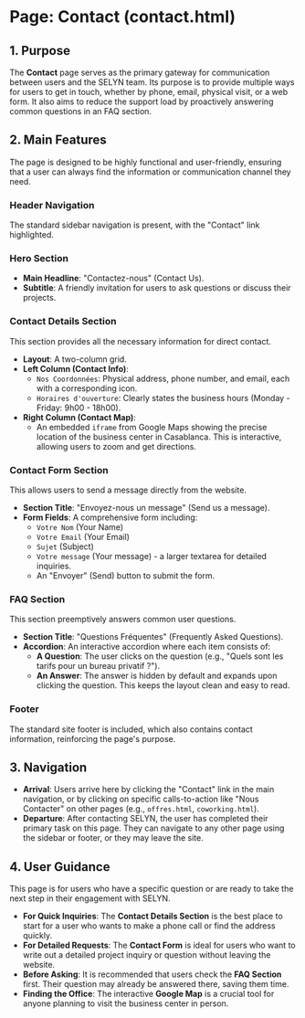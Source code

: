 # Page: Contact (contact.html)

## 1. Purpose

The **Contact** page serves as the primary gateway for communication between users and the SELYN team. Its purpose is to provide multiple ways for users to get in touch, whether by phone, email, physical visit, or a web form. It also aims to reduce the support load by proactively answering common questions in an FAQ section.

## 2. Main Features

The page is designed to be highly functional and user-friendly, ensuring that a user can always find the information or communication channel they need.

### Header Navigation

The standard sidebar navigation is present, with the "Contact" link highlighted.

### Hero Section

- **Main Headline**: "Contactez-nous" (Contact Us).
- **Subtitle**: A friendly invitation for users to ask questions or discuss their projects.

### Contact Details Section

This section provides all the necessary information for direct contact.

- **Layout**: A two-column grid.
- **Left Column (Contact Info)**:
  - `Nos Coordonnées`: Physical address, phone number, and email, each with a corresponding icon.
  - `Horaires d'ouverture`: Clearly states the business hours (Monday - Friday: 9h00 - 18h00).
- **Right Column (Contact Map)**:
  - An embedded `iframe` from Google Maps showing the precise location of the business center in Casablanca. This is interactive, allowing users to zoom and get directions.

### Contact Form Section

This allows users to send a message directly from the website.

- **Section Title**: "Envoyez-nous un message" (Send us a message).
- **Form Fields**: A comprehensive form including:
  - `Votre Nom` (Your Name)
  - `Votre Email` (Your Email)
  - `Sujet` (Subject)
  - `Votre message` (Your message) - a larger textarea for detailed inquiries.
  - An "Envoyer" (Send) button to submit the form.

### FAQ Section

This section preemptively answers common user questions.

- **Section Title**: "Questions Fréquentes" (Frequently Asked Questions).
- **Accordion**: An interactive accordion where each item consists of:
  - **A Question**: The user clicks on the question (e.g., "Quels sont les tarifs pour un bureau privatif ?").
  - **An Answer**: The answer is hidden by default and expands upon clicking the question. This keeps the layout clean and easy to read.

### Footer

The standard site footer is included, which also contains contact information, reinforcing the page's purpose.

## 3. Navigation

- **Arrival**: Users arrive here by clicking the "Contact" link in the main navigation, or by clicking on specific calls-to-action like "Nous Contacter" on other pages (e.g., `offres.html`, `coworking.html`).
- **Departure**: After contacting SELYN, the user has completed their primary task on this page. They can navigate to any other page using the sidebar or footer, or they may leave the site.

## 4. User Guidance

This page is for users who have a specific question or are ready to take the next step in their engagement with SELYN.

- **For Quick Inquiries**: The **Contact Details Section** is the best place to start for a user who wants to make a phone call or find the address quickly.
- **For Detailed Requests**: The **Contact Form** is ideal for users who want to write out a detailed project inquiry or question without leaving the website.
- **Before Asking**: It is recommended that users check the **FAQ Section** first. Their question may already be answered there, saving them time.
- **Finding the Office**: The interactive **Google Map** is a crucial tool for anyone planning to visit the business center in person.
